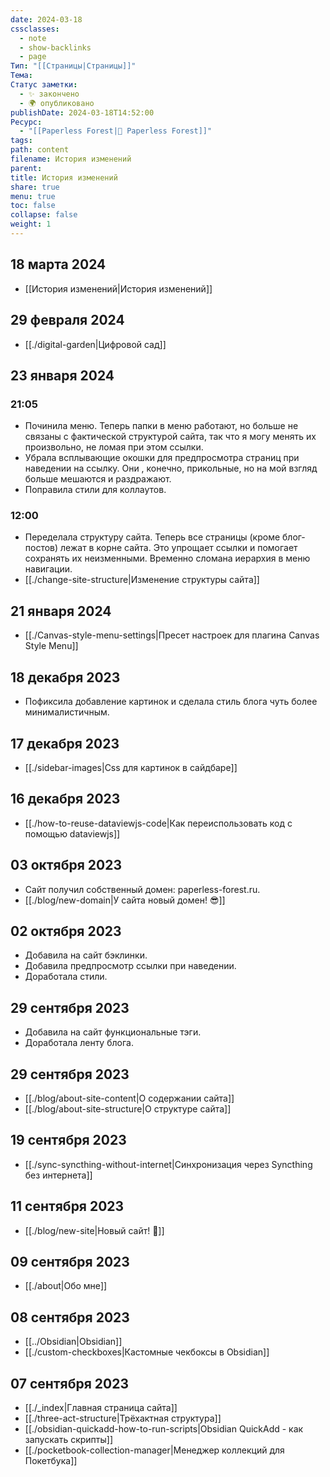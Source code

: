 ```yaml
---
date: 2024-03-18
cssclasses:
  - note
  - show-backlinks
  - page
Тип: "[[Страницы|Страницы]]"
Тема: 
Статус заметки:
  - ✨ закончено
  - 🌍 опубликовано
publishDate: 2024-03-18T14:52:00
Ресурс:
  - "[[Paperless Forest|🌱 Paperless Forest]]"
tags: 
path: content
filename: История изменений
parent: 
title: История изменений
share: true
menu: true
toc: false
collapse: false
weight: 1
---
```


## 18 марта 2024

- [[История изменений|История изменений]]

## 29 февраля 2024

- [[./digital-garden|Цифровой сад]] 

## 23 января 2024

### 21:05

- Починила меню. Теперь папки в меню работают, но больше не связаны с фактической структурой сайта, так что я могу менять их произвольно, не ломая при этом ссылки.
- Убрала всплывающие окошки для предпросмотра страниц при наведении на ссылку. Они , конечно, прикольные, но на мой взгляд больше мешаются и раздражают.
- Поправила стили для коллаутов.

### 12:00

- Переделала структуру сайта. Теперь все страницы (кроме блог-постов) лежат в корне сайта. Это упрощает ссылки и помогает сохранять их неизменными. Временно сломана иерархия в меню навигации.
- [[./change-site-structure|Изменение структуры сайта]] 

## 21 января 2024

- [[./Canvas-style-menu-settings|Пресет настроек для плагина Canvas Style Menu]] 

## 18 декабря 2023

- Пофиксила добавление картинок и сделала стиль блога чуть более минималистичным.

## 17 декабря 2023

- [[./sidebar-images|Css для картинок в сайдбаре]] 

## 16 декабря 2023

- [[./how-to-reuse-dataviewjs-code|Как переиспользовать код с помощью dataviewjs]] 

## 03 октября 2023

- Сайт получил собственный домен: paperless-forest.ru.
- [[./blog/new-domain|У сайта новый домен! 😎]] 

## 02 октября 2023

- Добавила на сайт бэклинки.
- Добавила предпросмотр ссылки при наведении.
- Доработала стили.

## 29 сентября 2023

- Добавила на сайт функциональные тэги.
- Доработала ленту блога.

## 29 сентября 2023

- [[./blog/about-site-content|О содержании сайта]] 
- [[./blog/about-site-structure|О структуре сайта]] 

## 19 сентября 2023

- [[./sync-syncthing-without-internet|Синхронизация через Syncthing без интернета]] 

## 11 сентября 2023

- [[./blog/new-site|Новый сайт! 🎉]] 

## 09 сентября 2023

- [[./about|Обо мне]] 

## 08 сентября 2023

- [[../Obsidian|Obsidian]] 
- [[./custom-checkboxes|Кастомные чекбоксы в Obsidian]] 

## 07 сентября 2023

- [[./_index|Главная страница сайта]] 
- [[./three-act-structure|Трёхактная структура]] 
- [[./obsidian-quickadd-how-to-run-scripts|Obsidian QuickAdd - как запускать скрипты]] 
- [[./pocketbook-collection-manager|Менеджер коллекций для Покетбука]] 
